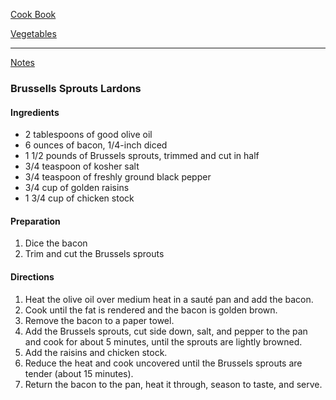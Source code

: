 [Cook Book](https://github.com/vmsmith/CookBook/blob/master/README.md)  

[Vegetables](https://github.com/vmsmith/CookBook/blob/master/vegetables.md)  

-----  

[Notes](https://github.com/vmsmith/CookBook/blob/master/notes.md)  

### Brussells Sprouts Lardons  

#### Ingredients

* 2 tablespoons of good olive oil
* 6 ounces of bacon, 1/4-inch diced
* 1 1/2 pounds of Brussels sprouts, trimmed and cut in half
* 3/4 teaspoon of kosher salt
* 3/4 teaspoon of freshly ground black pepper
* 3/4 cup of golden raisins
* 1 3/4 cup of chicken stock

#### Preparation

1. Dice the bacon
2. Trim and cut the Brussels sprouts

#### Directions

1. Heat the olive oil over medium heat in a sauté pan and add the bacon.
2. Cook until the fat is rendered and the bacon is golden brown.
3. Remove the bacon to a paper towel.
4. Add the Brussels sprouts, cut side down, salt, and pepper to the pan and cook for about 5 minutes, until the sprouts are lightly browned.
5. Add the raisins and chicken stock.
6. Reduce the heat and cook uncovered until the Brussels sprouts are tender (about 15 minutes).
7. Return the bacon to the pan, heat it through, season to taste, and serve.
